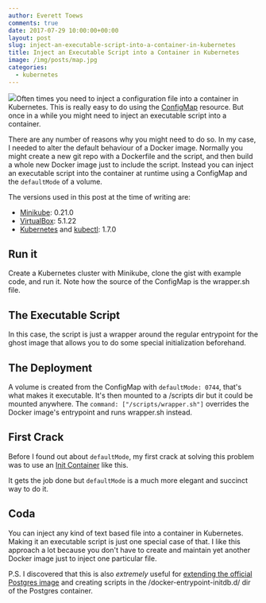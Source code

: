 ```yaml
---
author: Everett Toews
comments: true
date: 2017-07-29 10:00:00+00:00
layout: post
slug: inject-an-executable-script-into-a-container-in-kubernetes
title: Inject an Executable Script into a Container in Kubernetes
image: /img/posts/map.jpg
categories:
  - kubernetes
---
```

<img class="img-right" src="{{ page.image }}"/>Often times you need to inject a configuration file into a container in Kubernetes. This is really easy to do using the [ConfigMap](https://kubernetes.io/docs/tasks/configure-pod-container/configure-pod-configmap/) resource. But once in a while you might need to inject an executable script into a container.

<!--more-->

There are any number of reasons why you might need to do so. In my case, I needed to alter the default behaviour of a Docker image. Normally you might create a new git repo with a Dockerfile and the script, and then build a whole new Docker image just to include the script. Instead you can inject an executable script into the container at runtime using a ConfigMap and the `defaultMode` of a volume.

The versions used in this post at the time of writing are:

* [Minikube](https://kubernetes.io/docs/getting-started-guides/minikube/): 0.21.0
* [VirtualBox](https://www.virtualbox.org/): 5.1.22
* [Kubernetes](https://kubernetes.io/) and [kubectl](https://kubernetes.io/docs/tasks/tools/install-kubectl/): 1.7.0

## Run it

Create a Kubernetes cluster with Minikube, clone the gist with example code, and run it. Note how the source of the ConfigMap is the wrapper.sh file.

<script src="https://gist.github.com/etoews/82c039843663de7e7f1e18bf4debe5fa.js?file=terminal.sh"></script>

## The Executable Script

In this case, the script is just a wrapper around the regular entrypoint for the ghost image that allows you to do some special initialization beforehand.

<script src="https://gist.github.com/etoews/82c039843663de7e7f1e18bf4debe5fa.js?file=wrapper.sh"></script>

## The Deployment

A volume is created from the ConfigMap with `defaultMode: 0744`, that's what makes it executable. It's then mounted to a /scripts dir but it could be mounted anywhere. The `command: ["/scripts/wrapper.sh"]` overrides the Docker image's entrypoint and runs wrapper.sh instead.

<script src="https://gist.github.com/etoews/82c039843663de7e7f1e18bf4debe5fa.js?file=deployment.yaml"></script>

## First Crack

Before I found out about `defaultMode`, my first crack at solving this problem was to use an [Init Container](https://kubernetes.io/docs/concepts/workloads/pods/init-containers/) like this.

<script src="https://gist.github.com/etoews/82c039843663de7e7f1e18bf4debe5fa.js?file=deployment-first-crack.yaml"></script>

It gets the job done but `defaultMode` is a much more elegant and succinct way to do it.

## Coda

You can inject any kind of text based file into a container in Kubernetes. Making it an executable script is just one special case of that. I like this approach a lot because you don't have to create and maintain yet another Docker image just to inject one particular file.

P.S. I discovered that this is also _extremely_ useful for [extending the official Postgres image](https://store.docker.com/images/postgres#how-to-extend-this-image) and creating scripts in the /docker-entrypoint-initdb.d/ dir of the Postgres container.
